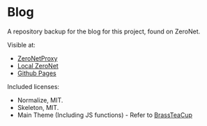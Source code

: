 # Blog
A repository backup for the blog for this project, found on ZeroNet.

Visible at:

* [ZeroNetProxy](http://104.131.8.131:43110/19N7RSTpyfhr6U44pcfa2ns1ycMrSx3A7a)
* [Local ZeroNet](http://127.0.0.1:43110/19N7RSTpyfhr6U44pcfa2ns1ycMrSx3A7a)
* [Github Pages](https://zeronetproxy.github.io/Blog)

Included licenses:

* Normalize, MIT.
* Skeleton, MIT.
* Main Theme (Including JS functions) - Refer to [BrassTeaCup](http://reddit.com/u/BrassTeaCup)
